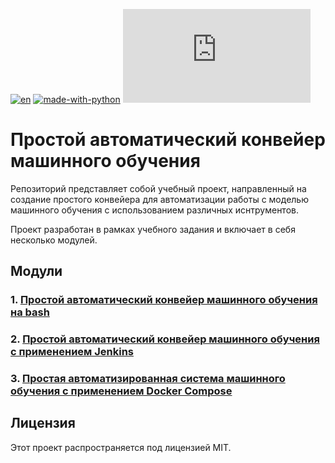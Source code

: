 [![en](https://img.shields.io/badge/lang-en-blue.svg)](/README.md)
[![made-with-python](https://img.shields.io/badge/Made%20with-Python-1f425f.svg)](https://www.python.org/)
[![GitHub license](https://badgen.net/github/license/Naereen/Strapdown.js)](https://github.com/italian/simple_automatic_machine_learning_pipeline/blob/main/LICENSE)

# Простой автоматический конвейер машинного обучения

Репозиторий представляет собой учебный проект, направленный на создание простого конвейера для автоматизации работы с моделью машинного обучения с использованием различных иснтрументов.

Проект разработан в рамках учебного задания и включает в себя несколько модулей.

## Модули

### 1. [Простой автоматический конвейер машинного обучения на bash](./lab1/)

### 2. [Простой автоматический конвейер машинного обучения с применением Jenkins](./lab2/)

### 3. [Простая автоматизированная система машинного обучения с применением Docker Compose](./lab3/)

## Лицензия

Этот проект распространяется под лицензией MIT.
